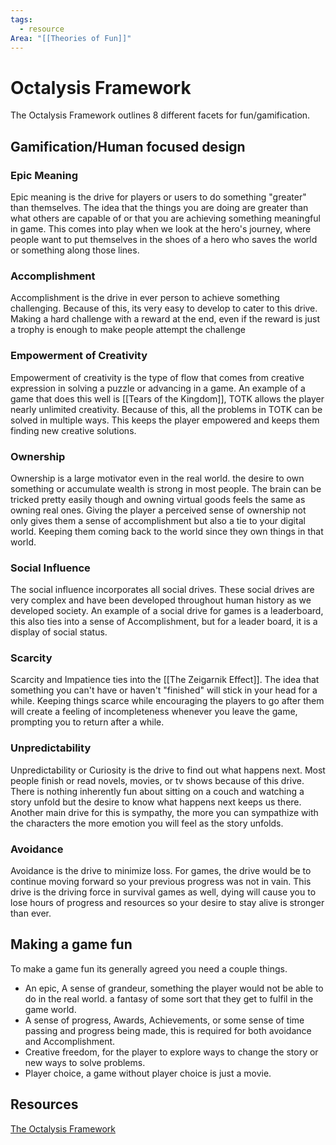```yaml
---
tags:
  - resource
Area: "[[Theories of Fun]]"
---
```


# Octalysis Framework
The Octalysis Framework outlines 8 different facets for fun/gamification.

## Gamification/Human focused design

### Epic Meaning
Epic meaning is the drive for players or users to do something "greater" than themselves. The idea that the things you are doing are greater than what others are capable of or that you are achieving something meaningful in game. This comes into play when we look at the hero's journey, where people want to put themselves in the shoes of a hero who saves the world or something along those lines.
### Accomplishment
Accomplishment is the drive in ever person to achieve something challenging. Because of this, its very easy to develop to cater to this drive. Making a hard challenge with a reward at the end, even if the reward is just a trophy is enough to make people attempt the challenge 
### Empowerment of Creativity
Empowerment of creativity is the type of flow that comes from creative expression in solving a puzzle or advancing in a game. An example of a game that does this well is [[Tears of the Kingdom]], TOTK allows the player nearly unlimited creativity. Because of this, all the problems in TOTK can be solved in multiple ways. This keeps the player empowered and keeps them finding new creative solutions.
### Ownership
Ownership is a large motivator even in the real world. the desire to own something or accumulate wealth is strong in most people. The brain can be tricked pretty easily though and owning virtual goods feels the same as owning real ones. Giving the player a perceived sense of ownership not only gives them a sense of accomplishment but also a tie to your digital world. Keeping them coming back to the world since they own things in that world. 
### Social Influence
The social influence incorporates all social drives. These social drives are very complex and have been developed throughout human history as we developed society. An example of a social drive for games is a leaderboard, this also ties into a sense of Accomplishment, but for a leader board, it is a display of social status. 

### Scarcity
Scarcity and Impatience ties into the [[The Zeigarnik Effect]]. The idea that something you can't have or haven't "finished" will stick in your head for a while. Keeping things scarce while encouraging the players to go after them will create a feeling of incompleteness whenever you leave the game, prompting you to return after a while.
### Unpredictability
Unpredictability or Curiosity is the drive to find out what happens next. Most people finish or read novels, movies, or tv shows because of this drive. There is nothing inherently fun about sitting on a couch and watching a story unfold but the desire to know what happens next keeps us there. Another main drive for this is sympathy, the more you can sympathize with the characters the more emotion you will feel as the story unfolds.

### Avoidance
Avoidance is the drive to minimize loss. For games, the drive would be to continue moving forward so your previous progress was not in vain. This drive is the driving force in survival games as well, dying will cause you to lose hours of progress and resources so your desire to stay alive is stronger than ever. 

## Making a game fun
To make a game fun its generally agreed you need a couple things.

- An epic, A sense of grandeur, something the player would not be able to do in the real world. a fantasy of some sort that they get to fulfil in the game world.
- A sense of progress, Awards, Achievements, or some sense of time passing and progress being made, this is required for both avoidance and Accomplishment. 
- Creative freedom, for the player to explore ways to change the story or new ways to solve problems.
- Player choice, a game without player choice is just a movie.


## Resources
[The Octalysis Framework](https://yukaichou.com/gamification-examples/octalysis-complete-gamification-framework/)
